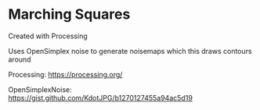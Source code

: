 # Marching Squares
Created with Processing

Uses OpenSimplex noise to generate noisemaps which this draws contours around

Processing: https://processing.org/

OpenSimplexNoise: https://gist.github.com/KdotJPG/b1270127455a94ac5d19
